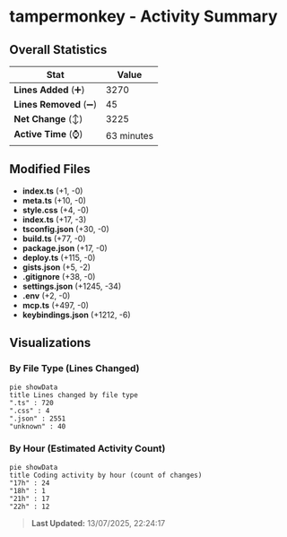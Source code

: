 # tampermonkey - Activity Summary 

## Overall Statistics

| Stat                   | Value                                                             |
| ---------------------- | ----------------------------------------------------------------- |
| **Lines Added** (➕)   | 3270                                          |
| **Lines Removed** (➖) | 45                                        |
| **Net Change** (↕)    | 3225                |
| **Active Time** (⌚)   | 63 minutes |


## Modified Files
- **index.ts** (+1, -0)
- **meta.ts** (+10, -0)
- **style.css** (+4, -0)
- **index.ts** (+17, -3)
- **tsconfig.json** (+30, -0)
- **build.ts** (+77, -0)
- **package.json** (+17, -0)
- **deploy.ts** (+115, -0)
- **gists.json** (+5, -2)
- **.gitignore** (+38, -0)
- **settings.json** (+1245, -34)
- **.env** (+2, -0)
- **mcp.ts** (+497, -0)
- **keybindings.json** (+1212, -6)

## Visualizations

### By File Type (Lines Changed)

```mermaid
pie showData
title Lines changed by file type
".ts" : 720
".css" : 4
".json" : 2551
"unknown" : 40
```

### By Hour (Estimated Activity Count)

```mermaid
pie showData
title Coding activity by hour (count of changes)
"17h" : 24
"18h" : 1
"21h" : 17
"22h" : 12
```


> **Last Updated:** 13/07/2025, 22:24:17